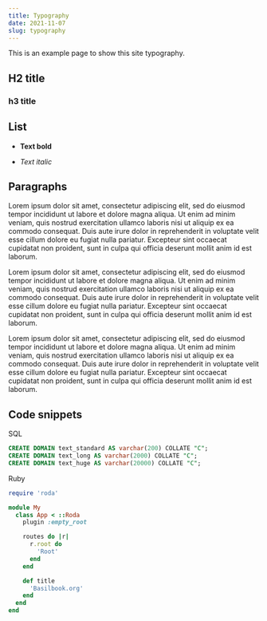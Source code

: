 ```yaml
---
title: Typography
date: 2021-11-07
slug: typography
---
```


This is an example page to show this site typography.

## H2 title

### h3 title

## List

- **Text bold**

- *Text italic*

## Paragraphs

Lorem ipsum dolor sit amet, consectetur adipiscing elit, sed do eiusmod tempor incididunt ut labore et dolore magna aliqua. Ut enim ad minim veniam, quis nostrud exercitation ullamco laboris nisi ut aliquip ex ea commodo consequat. Duis aute irure dolor in reprehenderit in voluptate velit esse cillum dolore eu fugiat nulla pariatur. Excepteur sint occaecat cupidatat non proident, sunt in culpa qui officia deserunt mollit anim id est laborum.

Lorem ipsum dolor sit amet, consectetur adipiscing elit, sed do eiusmod tempor incididunt ut labore et dolore magna aliqua. Ut enim ad minim veniam, quis nostrud exercitation ullamco laboris nisi ut aliquip ex ea commodo consequat. Duis aute irure dolor in reprehenderit in voluptate velit esse cillum dolore eu fugiat nulla pariatur. Excepteur sint occaecat cupidatat non proident, sunt in culpa qui officia deserunt mollit anim id est laborum.

Lorem ipsum dolor sit amet, consectetur adipiscing elit, sed do eiusmod tempor incididunt ut labore et dolore magna aliqua. Ut enim ad minim veniam, quis nostrud exercitation ullamco laboris nisi ut aliquip ex ea commodo consequat. Duis aute irure dolor in reprehenderit in voluptate velit esse cillum dolore eu fugiat nulla pariatur. Excepteur sint occaecat cupidatat non proident, sunt in culpa qui officia deserunt mollit anim id est laborum.

## Code snippets

SQL

```sql
CREATE DOMAIN text_standard AS varchar(200) COLLATE "C";
CREATE DOMAIN text_long AS varchar(2000) COLLATE "C";
CREATE DOMAIN text_huge AS varchar(20000) COLLATE "C";
```

Ruby

```ruby
require 'roda'

module My
  class App < ::Roda
    plugin :empty_root

    routes do |r|
      r.root do
        'Root'
      end
    end

    def title
      'Basilbook.org'
    end
  end
end
```

